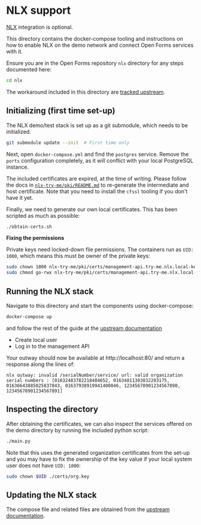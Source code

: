 # NLX support

[NLX][NLX] integration is optional.

This directory contains the docker-compose tooling and instructions on how to enable
NLX on the demo network and connect Open Forms services with it.

Ensure you are in the Open Forms repository `nlx` directory for any steps documented
here:

```bash
cd nlx
```

The workaround included in this directory are
[tracked upstream](https://gitlab.com/commonground/nlx/nlx-try-me/-/issues/2).

## Initializing (first time set-up)

The NLX demo/test stack is set up as a git submodule, which needs to be initialized.

```bash
git submodule update --init  # First time only
````

Next, open `docker-compose.yml` and find the `postgres` service. Remove the `ports`
configuration completely, as it will conflict with your local PostgreSQL instance.

The included certificates are expired, at the time of writing. Please follow the docs
in [`nlx-try-me/pki/README.md`](./nlx-try-me/pki/README.md) to re-generate the
intermediate and host certificate. Note that you need to install the `cfssl` tooling
if you don't have it yet.

Finally, we need to generate our own local certificates. This has been scripted as much
as possible:

```bash
./obtain-certs.sh
```

**Fixing the permissions**

Private keys need locked-down file permissions. The containers run as `UID: 1000`, which
means this must be owner of the private keys:

```bash
sudo chown 1000 nlx-try-me/pki/certs/management-api.try-me.nlx.local-key.pem
sudo chmod go-rwx nlx-try-me/pki/certs/management-api.try-me.nlx.local-key.pem
```

## Running the NLX stack

Navigate to this directory and start the components using docker-compose:

```bash
docker-compose up
```

and follow the rest of the guide at the
[upstream documentation](https://docs.nlx.io/try-nlx/docker/getting-up-and-running#start-nlx-using-docker-compose)

* Create local user
* Log in to the management API

Your outway should now be available at http://localhost:80/ and return a response along
the lines of:

```
nlx outway: invalid /serialNumber/service/ url: valid organization serial numbers : [01632483782218484652, 01634811383832203175, 01636643885025837843, 01637938919941400046, 12345678901234567890, 12345678901234567891]
```

## Inspecting the directory

After obtaining the certificates, we can also inspect the services offered on the
demo directory by running the included python script:

```bash
./main.py
```

Note that this uses the generated organization certificates from the set-up and you
may have to fix the ownership of the key value if your local system user does not have
`UID: 1000`:

```bash
sudo chown $UID ./certs/org.key
```

## Updating the NLX stack

The compose file and related files are obtained from the
[upstream documentation](https://docs.nlx.io/try-nlx/docker/introduction).

[NLX]: https://nlx.io
